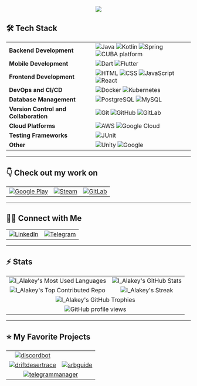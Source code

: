 <a><h2 align="center">
  <img src="https://readme-typing-svg.herokuapp.com?duration=4000&lines=Hi+there+👋;I'm+I_Alakey+🤝.;I'm+a+Full+Stack+Developer+⚡;I+love+building+amazing+apps+👨‍💻."/>
</h2></a>

## 🛠 Tech Stack

<div align="center">
  <table>
    <tr>
      <td><strong>Backend Development</strong></td>
      <td>
        <img src="https://img.shields.io/badge/-Java-05122A?style=flat&logo=java&logoColor=FFA518" alt="Java"/>
        <img src="https://img.shields.io/badge/-Kotlin-05122A?style=flat&logo=kotlin&logoColor=FFA518" alt="Kotlin"/>
        <img src="https://img.shields.io/badge/-Spring-05122A?style=flat&logo=spring&logoColor=FFA518" alt="Spring"/>
        <img src="https://img.shields.io/badge/-CUBA_platform-05122A?style=flat&logo=cuba-platform&logoColor=FFA518" alt="CUBA platform"/>
      </td>
    </tr>
    <tr>
      <td><strong>Mobile Development</strong></td>
      <td>
        <img src="https://img.shields.io/badge/-Dart-05122A?style=flat&logo=Dart&logoColor=FFA518" alt="Dart"/>
        <img src="https://img.shields.io/badge/-Flutter-05122A?style=flat&logo=Flutter&logoColor=FFA518" alt="Flutter"/>
      </td>
    </tr>
        <tr>
      <td><strong>Frontend Development</strong></td>
      <td>
        <img src="https://img.shields.io/badge/-HTML-05122A?style=flat&logo=html5&logoColor=FFA518" alt="HTML"/>
        <img src="https://img.shields.io/badge/-CSS-05122A?style=flat&logo=css3&logoColor=FFA518" alt="CSS"/>
        <img src="https://img.shields.io/badge/-JavaScript-05122A?style=flat&logo=javascript&logoColor=FFA518" alt="JavaScript"/>
        <img src="https://img.shields.io/badge/-React-05122A?style=flat&logo=react&logoColor=FFA518" alt="React"/>
      </td>
    </tr>
    <tr>
      <td><strong>DevOps and CI/CD</strong></td>
      <td>
        <img src="https://img.shields.io/badge/-Docker-05122A?style=flat&logo=docker&logoColor=FFA518" alt="Docker"/>
        <img src="https://img.shields.io/badge/-Kubernetes-05122A?style=flat&logo=kubernetes&logoColor=FFA518" alt="Kubernetes"/>
      </td>
    </tr>
    <tr>
      <td><strong>Database Management</strong></td>
      <td>
        <img src="https://img.shields.io/badge/-PostgreSQL-05122A?style=flat&logo=PostgreSQL&logoColor=FFA518" alt="PostgreSQL"/>
        <img src="https://img.shields.io/badge/-MySQL-05122A?style=flat&logo=MySQL&logoColor=FFA518" alt="MySQL"/>
      </td>
    </tr>
    <tr>
      <td><strong>Version Control and Collaboration</strong></td>
      <td>
        <img src="https://img.shields.io/badge/-Git-05122A?style=flat&logo=git&logoColor=FFA518" alt="Git"/>
        <img src="https://img.shields.io/badge/-GitHub-05122A?style=flat&logo=github&logoColor=FFA518" alt="GitHub"/>
        <img src="https://img.shields.io/badge/-GitLab-05122A?style=flat&logo=gitlab&logoColor=FFA518" alt="GitLab"/>
      </td>
    </tr>
    <tr>
      <td><strong>Cloud Platforms</strong></td>
      <td>
        <img src="https://img.shields.io/badge/-AWS-05122A?style=flat&logo=amazon-aws&logoColor=FFA518" alt="AWS"/>
        <img src="https://img.shields.io/badge/-Google%20Cloud-05122A?style=flat&logo=google-cloud&logoColor=FFA518" alt="Google Cloud"/>
      </td>
    </tr>
    <tr>
      <td><strong>Testing Frameworks</strong></td>
      <td>
        <img src="https://img.shields.io/badge/-JUnit-05122A?style=flat&logo=java&logoColor=FFA518" alt="JUnit"/>
      </td>
    </tr>
    <tr>
      <td><strong>Other</strong></td>
      <td>
        <img src="https://img.shields.io/badge/-Unity-05122A?style=flat&logo=Unity&logoColor=FFA518" alt="Unity"/>
        <img src="https://img.shields.io/badge/-Google-05122A?style=flat&logo=google&logoColor=FFA518" alt="Google"/>
      </td>
    </tr>
  </table>
</div>

---

## 👇 Check out my work on

<table align="center">
  <tr>
    <td><a href="https://play.google.com/store/apps/dev?id=6926668029014446353">
      <img src="https://img.shields.io/badge/Google_Play-4285F4?style=for-the-badge&logo=google-play&logoColor=white" alt="Google Play">
    </a></td>
    <td><a href="https://store.steampowered.com/app/3155690/Drift_Desert_Race">
      <img src="https://img.shields.io/badge/Steam-000000?style=for-the-badge&logo=steam&logoColor=white" alt="Steam">
    </a></td>
    <td><a href="https://gitlab.com/prosoulk2017">
      <img src="https://img.shields.io/badge/GitLab-330F63?style=for-the-badge&logo=gitlab&logoColor=white" alt="GitLab">
    </a></td>
  </tr>
</table>

---

## 🤝🏻 Connect with Me

<table align="center">
  <tr>
    <td>
      <a href="https://www.linkedin.com/in/ilia-alakov">
        <img src="https://img.shields.io/badge/-LinkedIn-0077B5?style=for-the-badge&logo=Linkedin&logoColor=white" alt="LinkedIn"/>
      </a>
    </td>
    <td>
      <a href="https://t.me/i_alakey">
        <img src="https://img.shields.io/badge/-Telegram-2CA5E0?style=for-the-badge&logo=Telegram&logoColor=white" alt="Telegram"/>
      </a>
    </td>
  </tr>
</table>

---

## ⚡ Stats

<table align="center">
  <tr>
    <td align="center">
      <img src="https://github-readme-stats.vercel.app/api/top-langs/?username=ialakey&layout=compact&theme=algolia" alt="I_Alakey's Most Used Languages" />
    </td>
    <td align="center">
      <img src="https://github-readme-stats.vercel.app/api?username=ialakey&show_icons=true&theme=radical&hide=contribs" alt="I_Alakey's GitHub Stats" />
    </td>
  </tr>
  <tr>
    <td align="center">
      <img src="https://github-contributor-stats.vercel.app/api?username=ialakey&limit=5&theme=dark&combine_all_yearly_contributions=true" alt="I_Alakey's Top Contributed Repo" />
    </td>
    <td align="center">
      <img src="https://github-readme-streak-stats.herokuapp.com?user=ialakey&theme=vue-dark&hide_border=true&date_format=j%20M%5B%20Y%5D" alt="I_Alakey's Streak" />
    </td>
  </tr>
  <tr>
    <td colspan="2" align="center">
      <img src="https://github-profile-trophy.vercel.app/?username=ialakey&theme=dark&no-frame=true&no-bg=true&margin-w=4" alt="I_Alakey's GitHub Trophies" />
    </td>
  </tr>
  <tr>
    <td colspan="2" align="center">
      <img src="https://komarev.com/ghpvc/?username=ialakey&label=Profile%20views&color=brightgreen" alt="GitHub profile views" />
    </td>
  </tr>
</table>

---


## ⭐️ My Favorite Projects

<table align="center">
  <tr>
    <td align="center">
      <a href="https://github.com/ialakey/discordbot">
        <img src="https://github-readme-stats.vercel.app/api/pin/?username=ialakey&repo=discordbot" alt="discordbot" />
      </a>
    </td>
  </tr>
  <tr>
    <td align="center">
      <a href="https://github.com/ialakey/driftdesertrace">
        <img src="https://github-readme-stats.vercel.app/api/pin/?username=ialakey&repo=driftdesertrace" alt="driftdesertrace" />
      </a>
    </td>
    <td align="center">
      <a href="https://github.com/ialakey/srbguide">
        <img src="https://github-readme-stats.vercel.app/api/pin/?username=ialakey&repo=srbguide" alt="srbguide" />
      </a>
    </td>
  </tr>
  <tr>
    <td colspan="2" align="center">
      <a href="https://github.com/ialakey/telegrammanager">
        <img src="https://github-readme-stats.vercel.app/api/pin/?username=ialakey&repo=telegrammanager" alt="telegrammanager" />
      </a>
    </td>
  </tr>
</table>
